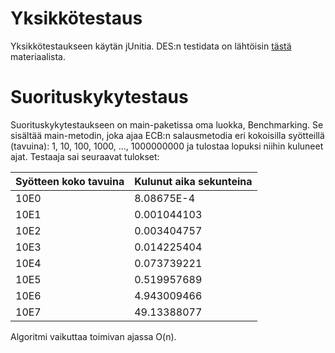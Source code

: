 # Yksikkötestaus
Yksikkötestaukseen käytän jUnitia. DES:n testidata on lähtöisin 
[tästä](http://page.math.tu-berlin.de/~kant/teaching/hess/krypto-ws2006/des.htm)
 materiaalista.

# Suorituskykytestaus
Suorituskykytestaukseen on main-paketissa oma luokka, Benchmarking. Se sisältää 
main-metodin, joka ajaa ECB:n salausmetodia eri kokoisilla syötteillä (tavuina):
1, 10, 100, 1000, ..., 1000000000 ja tulostaa lopuksi niihin kuluneet ajat. Testaaja
sai seuraavat tulokset:

| Syötteen koko tavuina | Kulunut aika sekunteina|
| ---- | ----------- |
| 10E0 | 8.08675E-4 |
| 10E1 | 0.001044103 |
| 10E2 | 0.003404757 |
| 10E3 | 0.014225404 |
| 10E4 | 0.073739221 |
| 10E5 | 0.519957689 |
| 10E6 | 4.943009466 |
| 10E7 | 49.13388077 |

Algoritmi vaikuttaa toimivan ajassa O(n).
